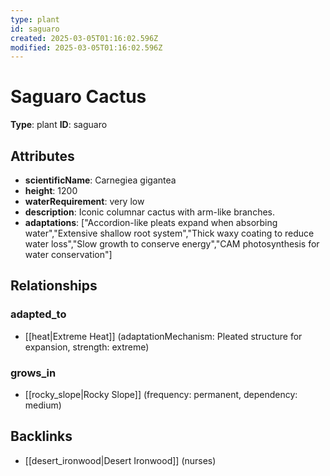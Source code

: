 ```yaml
---
type: plant
id: saguaro
created: 2025-03-05T01:16:02.596Z
modified: 2025-03-05T01:16:02.596Z
---
```


# Saguaro Cactus

**Type**: plant
**ID**: saguaro

## Attributes

- **scientificName**: Carnegiea gigantea
- **height**: 1200
- **waterRequirement**: very low
- **description**: Iconic columnar cactus with arm-like branches.
- **adaptations**: ["Accordion-like pleats expand when absorbing water","Extensive shallow root system","Thick waxy coating to reduce water loss","Slow growth to conserve energy","CAM photosynthesis for water conservation"]

## Relationships

### adapted_to

- [[heat|Extreme Heat]] (adaptationMechanism: Pleated structure for expansion, strength: extreme)

### grows_in

- [[rocky_slope|Rocky Slope]] (frequency: permanent, dependency: medium)

## Backlinks

- [[desert_ironwood|Desert Ironwood]] (nurses)

